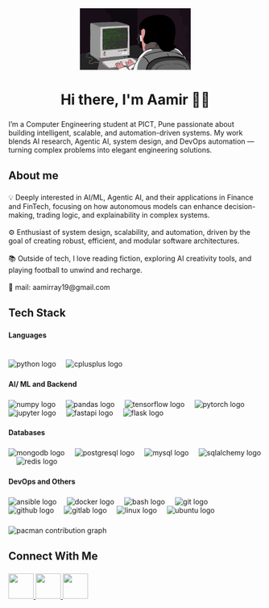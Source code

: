 <div align="center">
<img src="https://github.com/aamirray19/aamirray19/blob/main/assets/coding.gif" >  
</div>
<h1 align="center">Hi there, I'm Aamir 👋🏼</h1>

###

<p align="left">I’m a Computer Engineering student at PICT, Pune passionate about building intelligent, scalable, and automation-driven systems. My work blends AI research, Agentic AI, system design, and DevOps automation — turning complex problems into elegant engineering solutions.</p>

###

<h2 align="left">About me</h2>

###

<p align="left">💡 Deeply interested in AI/ML, Agentic AI, and their applications in Finance and FinTech, focusing on how autonomous models can enhance decision-making, trading logic, and explainability in complex systems.<br><br>⚙️ Enthusiast of system design, scalability, and automation, driven by the goal of creating robust, efficient, and modular software architectures.<br><br>📚 Outside of tech, I love reading fiction, exploring AI creativity tools, and playing football to unwind and recharge.<br><br>📧 mail: aamirray19@gmail.com</p>

###

<h2 align="left">Tech Stack</h2>

###

<h4 align="left">Languages</h4>

###

<br clear="both">

<div align="left">
  <img src="https://cdn.jsdelivr.net/gh/devicons/devicon/icons/python/python-original.svg" height="40" alt="python logo"  />
  <img width="12" />
  <img src="https://cdn.jsdelivr.net/gh/devicons/devicon/icons/cplusplus/cplusplus-original.svg" height="40" alt="cplusplus logo"  />
</div>

###

<h4 align="left">AI/ ML and Backend</h4>

###

<div align="left">
  <img src="https://cdn.jsdelivr.net/gh/devicons/devicon/icons/numpy/numpy-original.svg" height="40" alt="numpy logo"  />
  <img width="12" />
  <img src="https://cdn.jsdelivr.net/gh/devicons/devicon/icons/pandas/pandas-original.svg" height="40" alt="pandas logo"  />
  <img width="12" />
  <img src="https://cdn.jsdelivr.net/gh/devicons/devicon/icons/tensorflow/tensorflow-original.svg" height="40" alt="tensorflow logo"  />
  <img width="12" />
  <img src="https://cdn.jsdelivr.net/gh/devicons/devicon/icons/pytorch/pytorch-original.svg" height="40" alt="pytorch logo"  />
  <img width="12" />
  <img src="https://cdn.jsdelivr.net/gh/devicons/devicon/icons/jupyter/jupyter-original.svg" height="40" alt="jupyter logo"  />
  <img width="12" />
  <img src="https://cdn.jsdelivr.net/gh/devicons/devicon/icons/fastapi/fastapi-original.svg" height="40" alt="fastapi logo"  />
  <img width="12" />
  <img src="https://cdn.jsdelivr.net/gh/devicons/devicon/icons/flask/flask-original.svg" height="40" alt="flask logo"  />
</div>

###

<h4 align="left">Databases</h4>

###

<div align="left">
  <img src="https://cdn.jsdelivr.net/gh/devicons/devicon/icons/mongodb/mongodb-original.svg" height="40" alt="mongodb logo"  />
  <img width="12" />
  <img src="https://cdn.jsdelivr.net/gh/devicons/devicon/icons/postgresql/postgresql-original.svg" height="40" alt="postgresql logo"  />
  <img width="12" />
  <img src="https://cdn.jsdelivr.net/gh/devicons/devicon/icons/mysql/mysql-original.svg" height="40" alt="mysql logo"  />
  <img width="12" />
  <img src="https://cdn.jsdelivr.net/gh/devicons/devicon/icons/sqlalchemy/sqlalchemy-original.svg" height="40" alt="sqlalchemy logo"  />
  <img width="12" />
  <img src="https://cdn.jsdelivr.net/gh/devicons/devicon/icons/redis/redis-original.svg" height="40" alt="redis logo"  />
</div>

###

<h4 align="left">DevOps and Others</h4>

###

<div align="left">
  <img src="https://cdn.jsdelivr.net/gh/devicons/devicon/icons/ansible/ansible-original.svg" height="40" alt="ansible logo"  />
  <img width="12" />
  <img src="https://cdn.jsdelivr.net/gh/devicons/devicon/icons/docker/docker-original.svg" height="40" alt="docker logo"  />
  <img width="12" />
  <img src="https://cdn.jsdelivr.net/gh/devicons/devicon/icons/bash/bash-original.svg" height="40" alt="bash logo"  />
  <img width="12" />
  <img src="https://cdn.jsdelivr.net/gh/devicons/devicon/icons/git/git-original.svg" height="40" alt="git logo"  />
  <img width="12" />
  <img src="https://cdn.jsdelivr.net/gh/devicons/devicon/icons/github/github-original.svg" height="40" alt="github logo"  />
  <img width="12" />
  <img src="https://cdn.jsdelivr.net/gh/devicons/devicon/icons/gitlab/gitlab-original.svg" height="40" alt="gitlab logo"  />
  <img width="12" />
  <img src="https://cdn.jsdelivr.net/gh/devicons/devicon/icons/linux/linux-original.svg" height="40" alt="linux logo"  />
  <img width="12" />
  <img src="https://cdn.jsdelivr.net/gh/devicons/devicon/icons/ubuntu/ubuntu-plain.svg" height="40" alt="ubuntu logo"  />
</div>

###

<picture>
  <source media="(prefers-color-scheme: dark)" srcset="https://github.com/aamirray19/aamirray19/blob/main/assets/pacman.yml">
  <source media="(prefers-color-scheme: light)" srcset="https://github.com/aamirray19/aamirray19/blob/main/assets/pacman.yml">
  <img alt="pacman contribution graph" src="https://github.com/aamirray19/aamirray19/blob/main/assets/pacman.yml">
</picture>

###

<h2 align="left">Connect With Me</h2>

###

<div align="left">
    <a href="https://www.linkedin.com/in/mohammadaamirrayyan06/">
        <img src="https://img.icons8.com/color/512/linkedin.png" width="50" height="50">
    </a>
    <a href="https://leetcode.com/u/aamirray/">
        <img src="https://upload.wikimedia.org/wikipedia/commons/1/19/LeetCode_logo_black.png" width="50" height="50">
    </a>
    <a href="mailto:aamirray19@gmail.com">
        <img src="https://img.icons8.com/color/512/gmail-new.png" width="50" height="50">
    </a>
</div>
